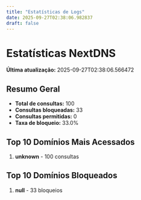 ```yaml
---
title: "Estatísticas de Logs"
date: 2025-09-27T02:38:06.982837
draft: false
---
```

# Estatísticas NextDNS
**Última atualização:** 2025-09-27T02:38:06.566472
## Resumo Geral
- **Total de consultas:** 100
- **Consultas bloqueadas:** 33
- **Consultas permitidas:** 0
- **Taxa de bloqueio:** 33.0%
## Top 10 Domínios Mais Acessados
1. **unknown** - 100 consultas

## Top 10 Domínios Bloqueados

1. **null** - 33 bloqueios

